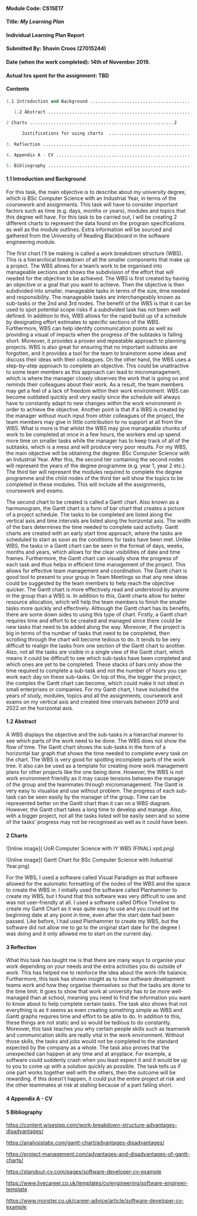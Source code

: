 #### Module Code: CS1SE17
#### Title: *My Learning Plan*
#### Individual Learning Plan Report
#### Submitted By: Shavin Croos (27015244)
#### Date (when the work completed): 14th of November 2019.
#### Actual hrs spent for the assignment: TBD



#### Contents
````s
1.1 Introduction and Background ...............................................................1

   1.2 Abstract ...............................................................
   
2 Charts .......................................................2

      Justifications for using charts  .................................
 
3. Reflection ...............................................................3

4. Appendix A - CV ..........................................................4

5. Bibliography .............................................................5
````

#### 1.1 Introduction and Background

For this task, the main objective is to describe about my university degree, which is BSc Computer Science with an Industrial Year, in terms of the coursework and assignments. This task will have to consider important factors such as time (e.g. days, months or years), modules and topics that this degree will have. For this task to be carried out, I will be creating 2 different charts to represent the data found on the program specifications as well as the module outlines. Extra information will be sourced and gathered from the University of Reading Blackboard in the software engineering module.

The first chart I’ll be making is called a work breakdown structure (WBS). This is a hierarchical breakdown of all the smaller components that make up a project. The WBS allows for a team’s work to be organised into manageable sections and shows the subdivision of the effort that will needed for the objective to be achieved. The WBS is first created by having an objective or a goal that you want to achieve. Then the objective is then subdivided into smaller, manageable tasks in terms of the size, time needed and responsibility. The manageable tasks are interchangeably known as sub-tasks or the 2nd and 3rd nodes. The benefit of the WBS is that it can be used to spot potential scope risks if a subdivided task has not been well defined. In addition to this, WBS allows for the rapid build up of a schedule by designating effort estimates to specific sections of the WBS. Furthermore, WBS can help identify communication points as well as providing a visual of impacts when the progress of the subtasks is falling short. Moreover, it provides a proven and repeatable approach to planning projects. WBS is also great for ensuring that no important subtasks are forgotten, and it provides a tool for the team to brainstorm some ideas and discuss their ideas with their colleagues. On the other hand, the WBS uses a step-by-step approach to complete an objective. This could be unattractive to some team members as this approach can lead to micromanagement, which is where the manager closely observes the work that is going on and reminds their colleagues about their work. As a result, the team members may get a feel of a lack of freedom within their work environment. WBS can become outdated quickly and very easily since the schedule will always have to constantly adapt to new changes within the work environment in order to achieve the objective. Another point is that if a WBS is created by the manager without much input from other colleagues of the project, the team members may give in little contribution to no support at all from the WBS. What is more is that whilst the WBS may give manageable chunks of work to be completed at once in a few hours, the workers end up spend more time on smaller tasks while the manager has to keep track of all of the subtasks, which is a mess and will produce very poor results. For my WBS, the main objective will be obtaining the degree: BSc Computer Science with an Industrial Year. After this, the second tier containing the second nodes will represent the years of the degree programme (e.g. year 1, year 2 etc.). The third tier will represent the modules required to complete the degree programme and the child nodes of the third tier will show the topics to be completed in these modules. This will include all the assignments, coursework and exams.

The second chart to be created is called a Gantt chart. Also known as a harmonogram, the Gantt chart is a form of bar chart that creates a picture of a project schedule. The tasks to be completed are listed along the vertical axis and time intervals are listed along the horizontal axis. The width of the bars determines the time needed to complete said activity. Gantt charts are created with an early start time approach, where the tasks are scheduled to start as soon as the conditions for tasks have been met. Unlike WBS, the tasks in a Gantt chart can be seen in the format of days, weeks, months and years, which allows for the clear visibilities of date and time frames. Furthermore, the Gantt chart can visually show the progress of each task and thus helps in efficient time management of the project. This allows for effective team management and coordination. The Gantt chart is good tool to present to your group in Team Meetings so that any new ideas could be suggested by the team members to help reach the objective quicker. The Gantt chart is more effectively read and understood by anyone in the group than a WBS is.  In addition to this, Gantt charts allow for better resource allocation, which will help the team members to finish the smaller tasks more quickly and effectively. Although the Gantt chart has its benefits, there are some down sides to using this type of chart. Firstly, a Gantt chart requires time and effort to be created and managed since there could be new tasks that need to be added along the way.  Moreover, if the project is big in terms of the number of tasks that need to be completed, then scrolling through the chart will become tedious to do. It tends to be very difficult to realign the tasks from one section of the Gantt chart to another.  Also, not all the tasks are visible in a single view of the Gantt chart, which means it could be difficult to see which sub-tasks have been completed and which ones are yet to be completed. These stacks of bars only show the time required to complete a sub-task and not the number of hours you can work each day on these sub-tasks. On top of this, the bigger the project, the complex the Gantt chart can become, which could make it not ideal in small enterprises or companies. For my Gantt chart, I have included the years of study, modules, topics and all the assignments, coursework and exams on my vertical axis and created time intervals between 2019 and 2022 on the horizontal axis.

#### 1.2 Abstract

A WBS displays the objective and the sub-tasks in a hierarchal manner to see which parts of the work need to be done. The WBS does not show the flow of time. The Gantt chart shows the sub-tasks in the form of a horizontal bar graph that shows the time needed to complete every task on the chart. The WBS is very good for spotting incomplete parts of the work tree. It also can be used as a template for creating more work management plans for other projects like the one being done. However, the WBS is not work environment friendly as it may cause tensions between the manager of the group and the teammates through micromanagement. The Gantt is very easy to visualise and use without problem. The progress of each sub-task can be seen easily by the manager of the group. Time can be represented better on the Gantt chart than it can on a WBS diagram. However, the Gantt chart takes a long time to develop and manage. Also, with a bigger project, not all the tasks listed will be easily seen and so some of the tasks’ progress may not be recognised as well as it could have been.  

#### 2 Charts

![Inline image]( UoR Computer Science with IY WBS (FINAL).vpd.png)

![Inline image]( Gantt Chart for BSc Computer Science with Industrial Year.png)


For the WBS, I used a software called Visual Paradigm as that software allowed for the automatic formatting of the nodes of the WBS and the space to create the WBS in. I initially used the software called Planhammer to create my WBS, but I found that this software was very difficult to use and was not user-friendly at all.
I used a software called Office Timeline to create my Gantt Chart as it was quite easy to use and you could set the beginning date at any point in time, even after the start date had been passed. Like before, I had used Planhammer to create my WBS, but the software did not allow me to go to the original start date for the degree I was doing and it only allowed me to start on the current day.

#### 3 Reflection

What this task has taught me is that there are many ways to organise your work depending on your needs and the extra activities you do outside of work. This has helped me to reinforce the idea about the work-life balance. Furthermore, this task has shown insight as to how software development teams work and how they organise themselves so that the tasks are done to the time limit. It goes to show that work at university has to be more well-managed than at school, meaning you need to find the information you want to know about to help complete certain tasks.
The task also shows that not everything is as it seems as even creating something simple as WBS and Gantt graphs requires time and effort to be able to do. In addition to this, these things are not static and so would be tedious to do constantly. Moreover, this task teaches you why certain people skills such as teamwork and communication skills are really vital in the work environment. Without those skills, the tasks and jobs would not be completed to the standard expected by the company as a whole. The task also proves that the unexpected can happen at any time and at anyplace. For example, a software could suddenly crash when you least expect it and it would be up to you to come up with a solution quickly as possible. The task tells us if one part works together well with the others, then the outcome will be rewarding. If this doesn’t happen, it could put the entire project at risk and the other teammates at risk at stalling because of a part falling short.

#### 4 Appendix A - CV



#### 5 Bibliography

https://content.wisestep.com/work-breakdown-structure-advantages-disadvantages/

https://analysistabs.com/gantt-chart/advantages-disadvantages/

https://project-management.com/advantages-and-disadvantages-of-gantt-charts/

https://standout-cv.com/pages/software-developer-cv-example

https://www.livecareer.co.uk/templates/cv/engineering/software-engineer-template

https://www.monster.co.uk/career-advice/article/software-developer-cv-example